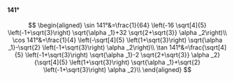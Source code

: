 #### 141°

$$
\begin{aligned}
\sin 141°&=\frac{1}{64} \left(-16 \sqrt[4]{5} \left(-1+\sqrt{3}\right) \sqrt{\alpha _1}+32 \sqrt{2+\sqrt{3}} \alpha _2\right)\\
\cos 141°&=\frac{1}{4} \left(-\sqrt[4]{5} \left(1+\sqrt{3}\right) \sqrt{\alpha _1}-\sqrt{2} \left(-1+\sqrt{3}\right) \alpha _2\right)\\
\tan 141°&=\frac{\sqrt[4]{5} \left(-1+\sqrt{3}\right) \sqrt{\alpha _1}-2 \sqrt{2+\sqrt{3}} \alpha _2}{\sqrt[4]{5} \left(1+\sqrt{3}\right) \sqrt{\alpha _1}+\sqrt{2}
\left(-1+\sqrt{3}\right) \alpha _2}\\
\end{aligned}
$$

